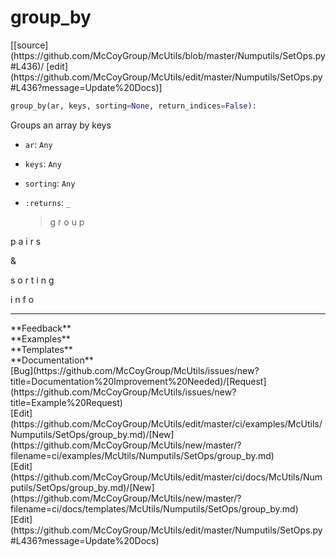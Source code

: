 # <a id="McUtils.Numputils.SetOps.group_by">group_by</a>
<div class="docs-source-link" markdown="1">
[[source](https://github.com/McCoyGroup/McUtils/blob/master/Numputils/SetOps.py#L436)/
[edit](https://github.com/McCoyGroup/McUtils/edit/master/Numputils/SetOps.py#L436?message=Update%20Docs)]
</div>

```python
group_by(ar, keys, sorting=None, return_indices=False): 
```
Groups an array by keys
  - `ar`: `Any`
    > 
  - `keys`: `Any`
    > 
  - `sorting`: `Any`
    > 
  - `:returns`: `_`
    > g
r
o
u
p
 
p
a
i
r
s
 
&
 
s
o
r
t
i
n
g
 
i
n
f
o











---


<div markdown="1" class="text-secondary">
<div class="container">
  <div class="row">
   <div class="col" markdown="1">
**Feedback**   
</div>
   <div class="col" markdown="1">
**Examples**   
</div>
   <div class="col" markdown="1">
**Templates**   
</div>
   <div class="col" markdown="1">
**Documentation**   
</div>
   <div class="col" markdown="1">
   
</div>
   <div class="col" markdown="1">
   
</div>
   <div class="col" markdown="1">
   
</div>
</div>
  <div class="row">
   <div class="col" markdown="1">
[Bug](https://github.com/McCoyGroup/McUtils/issues/new?title=Documentation%20Improvement%20Needed)/[Request](https://github.com/McCoyGroup/McUtils/issues/new?title=Example%20Request)   
</div>
   <div class="col" markdown="1">
[Edit](https://github.com/McCoyGroup/McUtils/edit/master/ci/examples/McUtils/Numputils/SetOps/group_by.md)/[New](https://github.com/McCoyGroup/McUtils/new/master/?filename=ci/examples/McUtils/Numputils/SetOps/group_by.md)   
</div>
   <div class="col" markdown="1">
[Edit](https://github.com/McCoyGroup/McUtils/edit/master/ci/docs/McUtils/Numputils/SetOps/group_by.md)/[New](https://github.com/McCoyGroup/McUtils/new/master/?filename=ci/docs/templates/McUtils/Numputils/SetOps/group_by.md)   
</div>
   <div class="col" markdown="1">
[Edit](https://github.com/McCoyGroup/McUtils/edit/master/Numputils/SetOps.py#L436?message=Update%20Docs)   
</div>
   <div class="col" markdown="1">
   
</div>
   <div class="col" markdown="1">
   
</div>
   <div class="col" markdown="1">
   
</div>
</div>
</div>
</div>